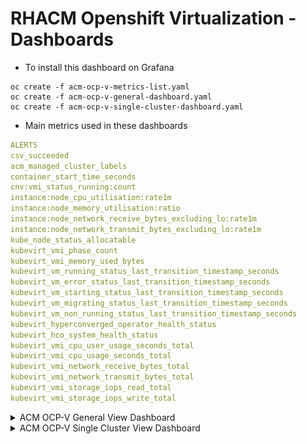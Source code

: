 # RHACM Openshift Virtualization - Dashboards

- To install this dashboard on Grafana

```shell
oc create -f acm-ocp-v-metrics-list.yaml
oc create -f acm-ocp-v-general-dashboard.yaml
oc create -f acm-ocp-v-single-cluster-dashboard.yaml
```

- Main metrics used in these dashboards

```yaml
ALERTS
csv_succeeded
acm_managed_cluster_labels
container_start_time_seconds
cnv:vmi_status_running:count
instance:node_cpu_utilisation:rate1m
instance:node_memory_utilisation:ratio
instance:node_network_receive_bytes_excluding_lo:rate1m
instance:node_network_transmit_bytes_excluding_lo:rate1m
kube_node_status_allocatable
kubevirt_vmi_phase_count
kubevirt_vmi_memory_used_bytes
kubevirt_vm_running_status_last_transition_timestamp_seconds
kubevirt_vm_error_status_last_transition_timestamp_seconds
kubevirt_vm_starting_status_last_transition_timestamp_seconds
kubevirt_vm_migrating_status_last_transition_timestamp_seconds
kubevirt_vm_non_running_status_last_transition_timestamp_seconds
kubevirt_hyperconverged_operator_health_status
kubevirt_hco_system_health_status
kubevirt_vmi_cpu_user_usage_seconds_total
kubevirt_vmi_cpu_usage_seconds_total
kubevirt_vmi_network_receive_bytes_total
kubevirt_vmi_network_transmit_bytes_total
kubevirt_vmi_storage_iops_read_total
kubevirt_vmi_storage_iops_write_total
```

<details>
<summary>ACM OCP-V General View Dashboard</summary>

<br>

The General View dashboard is focused on displaying all aggregated information from all clusters running OpenShift Virtualization within the RHACM management fleet.

<br>

![ocpv_general_view_dash](images/ocpv_general_view_dash.png)

![ocpv_general_resources_dash](images/ocpv_general_resources.png)

![ocpv_general_operators_dash](images/ocpv_general_operators.png)


</details>

<details>
<summary>ACM OCP-V Single Cluster View Dashboard</summary>

<br>

The OpenShift Single-Cluster View dashboard is focused on detailed visualizations in a specific Openshift Virtualization cluster.

<br>

![ocpv_single_view_dash](images/ocpv_single_view_dash.png)

![ocp_single_resources](images/ocpv_single_resources.png)

![ocpv_single_resources](images/ocpv_single_resources_2.png)

![ocpv_single_operators](images/ocpv_single_operators.png)



</details>



